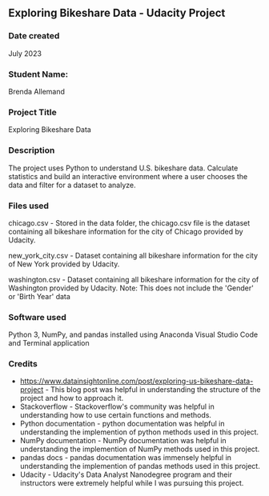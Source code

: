 ## Exploring Bikeshare Data - Udacity Project

### Date created

July 2023

### Student Name:

Brenda Allemand

### Project Title

Exploring Bikeshare Data

### Description

The project uses Python to understand U.S. bikeshare data. Calculate statistics and build an interactive environment where a user chooses the data and filter for a dataset to analyze.

### Files used

chicago.csv - Stored in the data folder, the chicago.csv file is the dataset containing all bikeshare information for the city of Chicago provided by Udacity.

new_york_city.csv - Dataset containing all bikeshare information for the city of New York provided by Udacity.

washington.csv - Dataset containing all bikeshare information for the city of Washington provided by Udacity. Note: This does not include the 'Gender' or 'Birth Year' data

### Software used

Python 3, NumPy, and pandas installed using Anaconda
Visual Studio Code
and Terminal application

### Credits

- https://www.datainsightonline.com/post/exploring-us-bikeshare-data-project - This blog post was helpful in understanding the structure of the project and how to approach it.
- Stackoverflow - Stackoverflow's community was helpful in understanding how to use certain functions and methods.
- Python documentation - python documentation was helpful in understanding the implemention of python methods used in this project.
- NumPy documentation - NumPy documentation was helpful in understanding the implemention of NumPy methods used in this project.
- pandas docs - pandas documentation was immensely helpful in understanding the implemention of pandas methods used in this project.
- Udacity - Udacity's Data Analyst Nanodegree program and their instructors were extremely helpful while I was pursuing this project.
